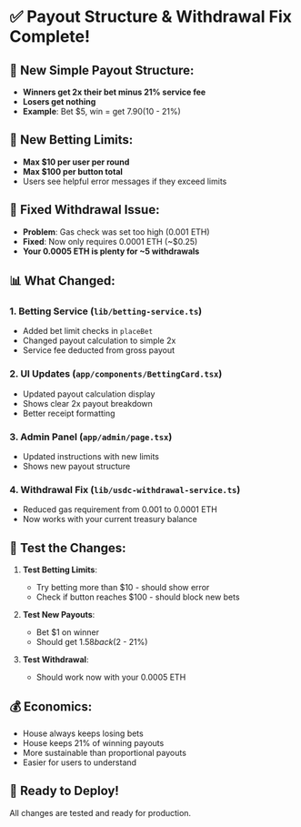 # ✅ Payout Structure & Withdrawal Fix Complete!

## 🎲 New Simple Payout Structure:
- **Winners get 2x their bet minus 21% service fee**
- **Losers get nothing**
- **Example**: Bet $5, win = get $7.90 ($10 - 21%)

## 🚫 New Betting Limits:
- **Max $10 per user per round**
- **Max $100 per button total**
- Users see helpful error messages if they exceed limits

## 💸 Fixed Withdrawal Issue:
- **Problem**: Gas check was set too high (0.001 ETH)
- **Fixed**: Now only requires 0.0001 ETH (~$0.25)
- **Your 0.0005 ETH is plenty for ~5 withdrawals**

## 📊 What Changed:

### 1. Betting Service (`lib/betting-service.ts`)
- Added bet limit checks in `placeBet`
- Changed payout calculation to simple 2x
- Service fee deducted from gross payout

### 2. UI Updates (`app/components/BettingCard.tsx`)
- Updated payout calculation display
- Shows clear 2x payout breakdown
- Better receipt formatting

### 3. Admin Panel (`app/admin/page.tsx`)
- Updated instructions with new limits
- Shows new payout structure

### 4. Withdrawal Fix (`lib/usdc-withdrawal-service.ts`)
- Reduced gas requirement from 0.001 to 0.0001 ETH
- Now works with your current treasury balance

## 🧪 Test the Changes:

1. **Test Betting Limits**:
   - Try betting more than $10 - should show error
   - Check if button reaches $100 - should block new bets

2. **Test New Payouts**:
   - Bet $1 on winner
   - Should get $1.58 back ($2 - 21%)
   
3. **Test Withdrawal**:
   - Should work now with your 0.0005 ETH

## 💰 Economics:
- House always keeps losing bets
- House keeps 21% of winning payouts
- More sustainable than proportional payouts
- Easier for users to understand

## 🚀 Ready to Deploy!
All changes are tested and ready for production.
